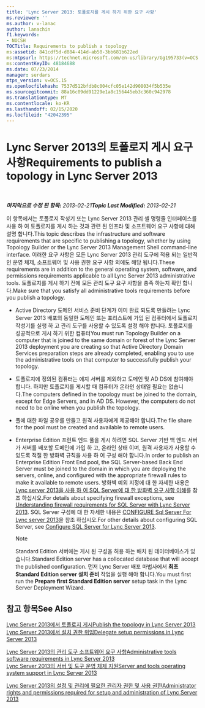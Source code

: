 ```yaml
---
title: 'Lync Server 2013: 토폴로지를 게시 하기 위한 요구 사항'
ms.reviewer: ''
ms.author: v-lanac
author: lanachin
f1.keywords:
- NOCSH
TOCTitle: Requirements to publish a topology
ms:assetid: 841cdf5d-d884-414d-ab50-3bb681b622ed
ms:mtpsurl: https://technet.microsoft.com/en-us/library/Gg195733(v=OCS.15)
ms:contentKeyID: 48184688
ms.date: 07/23/2014
manager: serdars
mtps_version: v=OCS.15
ms.openlocfilehash: 7537d512bfdb8c004cfc05e142d908034f5b535e
ms.sourcegitcommit: 88a16c09dd91229e1a8c156445eb3c360c942978
ms.translationtype: MT
ms.contentlocale: ko-KR
ms.lasthandoff: 02/15/2020
ms.locfileid: "42042395"
---
```

<div data-xmlns="http://www.w3.org/1999/xhtml">

<div class="topic" data-xmlns="http://www.w3.org/1999/xhtml" data-msxsl="urn:schemas-microsoft-com:xslt" data-cs="http://msdn.microsoft.com/">

<div data-asp="http://msdn2.microsoft.com/asp">

# <a name="requirements-to-publish-a-topology-in-lync-server-2013"></a><span data-ttu-id="e9e9f-102">Lync Server 2013의 토폴로지 게시 요구 사항</span><span class="sxs-lookup"><span data-stu-id="e9e9f-102">Requirements to publish a topology in Lync Server 2013</span></span>

</div>

<div id="mainSection">

<div id="mainBody">

<span> </span>

<span data-ttu-id="e9e9f-103">_**마지막으로 수정 된 항목:** 2013-02-21_</span><span class="sxs-lookup"><span data-stu-id="e9e9f-103">_**Topic Last Modified:** 2013-02-21_</span></span>

<span data-ttu-id="e9e9f-104">이 항목에서는 토폴로지 작성기 또는 Lync Server 2013 관리 셸 명령줄 인터페이스를 사용 하 여 토폴로지를 게시 하는 것과 관련 된 인프라 및 소프트웨어 요구 사항에 대해 설명 합니다.</span><span class="sxs-lookup"><span data-stu-id="e9e9f-104">This topic describes the infrastructure and software requirements that are specific to publishing a topology, whether by using Topology Builder or the Lync Server 2013 Management Shell command-line interface.</span></span> <span data-ttu-id="e9e9f-105">이러한 요구 사항은 모든 Lync Server 2013 관리 도구에 적용 되는 일반적인 운영 체제, 소프트웨어 및 사용 권한 요구 사항 외에도 해당 됩니다.</span><span class="sxs-lookup"><span data-stu-id="e9e9f-105">These requirements are in addition to the general operating system, software, and permissions requirements applicable to all Lync Server 2013 administrative tools.</span></span> <span data-ttu-id="e9e9f-106">토폴로지를 게시 하기 전에 모든 관리 도구 요구 사항을 충족 하는지 확인 합니다.</span><span class="sxs-lookup"><span data-stu-id="e9e9f-106">Make sure that you satisfy all administrative tools requirements before you publish a topology.</span></span>

  - <span data-ttu-id="e9e9f-107">Active Directory 도메인 서비스 준비 단계가 이미 완료 되도록 만들려는 Lync Server 2013 배포의 동일한 도메인 또는 포리스트에 가입 된 컴퓨터에서 토폴로지 작성기를 실행 하 고 관리 도구를 사용할 수 있도록 설정 해야 합니다. 토폴로지를 성공적으로 게시 하기 위한 컴퓨터</span><span class="sxs-lookup"><span data-stu-id="e9e9f-107">You must run Topology Builder on a computer that is joined to the same domain or forest of the Lync Server 2013 deployment you are creating so that Active Directory Domain Services preparation steps are already completed, enabling you to use the administrative tools on that computer to successfully publish your topology.</span></span>

  - <span data-ttu-id="e9e9f-p102">토폴로지에 정의된 컴퓨터는 에지 서버를 제외하고 도메인 및 AD DS에 참여해야 합니다. 하지만 토폴로지를 게시할 때 컴퓨터가 온라인 상태일 필요는 없습니다.</span><span class="sxs-lookup"><span data-stu-id="e9e9f-p102">The computers defined in the topology must be joined to the domain, except for Edge Servers, and in AD DS. However, the computers do not need to be online when you publish the topology.</span></span>

  - <span data-ttu-id="e9e9f-110">풀에 대한 파일 공유를 만들고 원격 사용자에게 제공해야 합니다.</span><span class="sxs-lookup"><span data-stu-id="e9e9f-110">The file share for the pool must be created and available to remote users.</span></span>

  - <span data-ttu-id="e9e9f-111">Enterprise Edition 프런트 엔드 풀을 게시 하려면 SQL Server 기반 백 엔드 서버가 서버를 배포할 도메인에 가입 하 고, 온라인 상태 이며, 원격 사용자가 사용할 수 있도록 적절 한 방화벽 규칙을 사용 하 여 구성 해야 합니다.</span><span class="sxs-lookup"><span data-stu-id="e9e9f-111">In order to publish an Enterprise Edition Front End pool, the SQL Server-based Back End Server must be joined to the domain in which you are deploying the servers, online, and configured with the appropriate firewall rules to make it available to remote users.</span></span> <span data-ttu-id="e9e9f-112">방화벽 예외 지정에 대 한 자세한 내용은 [Lync server 2013을 사용 하 여 SQL Server에 대 한 방화벽 요구 사항 이해](lync-server-2013-understanding-firewall-requirements-for-sql-server.md)를 참조 하십시오.</span><span class="sxs-lookup"><span data-stu-id="e9e9f-112">For details about specifying firewall exceptions, see [Understanding firewall requirements for SQL Server with Lync Server 2013](lync-server-2013-understanding-firewall-requirements-for-sql-server.md).</span></span> <span data-ttu-id="e9e9f-113">SQL Server 구성에 대 한 자세한 내용은 [CONFIGURE Sql Server For Lync server 2013](lync-server-2013-configure-sql-server-for-lync-server.md)을 참조 하십시오.</span><span class="sxs-lookup"><span data-stu-id="e9e9f-113">For other details about configuring SQL Server, see [Configure SQL Server for Lync Server 2013](lync-server-2013-configure-sql-server-for-lync-server.md).</span></span>
    
    <div>
    

    > [!NOTE]  
    > <span data-ttu-id="e9e9f-114">Standard Edition 서버에는 게시 된 구성을 허용 하는 배치 된 데이터베이스가 있습니다.</span><span class="sxs-lookup"><span data-stu-id="e9e9f-114">Standard Edition server has a collocated database that will accept the published configuration.</span></span> <span data-ttu-id="e9e9f-115">먼저 Lync Server 배포 마법사에서 <STRONG>최초 Standard Edition server 설치 준비</STRONG> 작업을 실행 해야 합니다.</span><span class="sxs-lookup"><span data-stu-id="e9e9f-115">You must first run the <STRONG>Prepare first Standard Edition server</STRONG> setup task in the Lync Server Deployment Wizard.</span></span>

    
    </div>

<div>

## <a name="see-also"></a><span data-ttu-id="e9e9f-116">참고 항목</span><span class="sxs-lookup"><span data-stu-id="e9e9f-116">See Also</span></span>


[<span data-ttu-id="e9e9f-117">Lync Server 2013에서 토폴로지 게시</span><span class="sxs-lookup"><span data-stu-id="e9e9f-117">Publish the topology in Lync Server 2013</span></span>](lync-server-2013-publish-the-topology.md)  
[<span data-ttu-id="e9e9f-118">Lync Server 2013에서 설치 권한 위임</span><span class="sxs-lookup"><span data-stu-id="e9e9f-118">Delegate setup permissions in Lync Server 2013</span></span>](lync-server-2013-delegate-setup-permissions.md)  


[<span data-ttu-id="e9e9f-119">Lync Server 2013의 관리 도구 소프트웨어 요구 사항</span><span class="sxs-lookup"><span data-stu-id="e9e9f-119">Administrative tools software requirements in Lync Server 2013</span></span>](lync-server-2013-administrative-tools-software-requirements.md)  
[<span data-ttu-id="e9e9f-120">Lync Server 2013의 서버 및 도구 운영 체제 지원</span><span class="sxs-lookup"><span data-stu-id="e9e9f-120">Server and tools operating system support in Lync Server 2013</span></span>](lync-server-2013-server-and-tools-operating-system-support.md)  


[<span data-ttu-id="e9e9f-121">Lync Server 2013의 설정 및 관리에 필요한 관리자 권한 및 사용 권한</span><span class="sxs-lookup"><span data-stu-id="e9e9f-121">Administrator rights and permissions required for setup and administration of Lync Server 2013</span></span>](lync-server-2013-administrator-rights-and-permissions-required-for-setup-and-administration.md)  
  

</div>

</div>

<span> </span>

</div>

</div>

</div>


